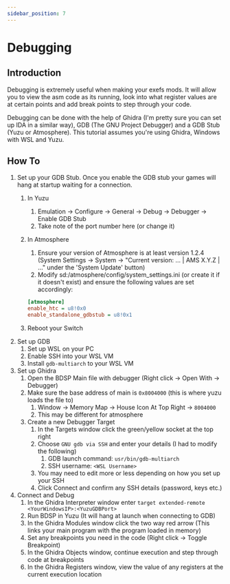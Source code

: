 ```yaml
---
sidebar_position: 7
---
```


# Debugging

## Introduction

Debugging is extremely useful when making your exefs mods. It will allow you to view the asm code as its running, look into what register values are at certain points and add break points to step through your code.

Debugging can be done with the help of Ghidra (I'm pretty sure you can set up IDA in a similar way), GDB (The GNU Project Debugger) and a GDB Stub (Yuzu or Atmosphere).
This tutorial assumes you're using Ghidra, Windows with WSL and Yuzu.

## How To

1. Set up your GDB Stub. Once you enable the GDB stub your games will hang at startup waiting for a connection.
   1. In Yuzu
      1. Emulation -> Configure -> General -> Debug -> Debugger -> Enable GDB Stub
      2. Take note of the port number here (or change it)
   2. In Atmosphere
      1. Ensure your version of Atmosphere is at least version 1.2.4 (System Settings → System → "Current version: ... | AMS X.Y.Z | ..." under the 'System Update' button)
      2. Modify sd:/atmosphere/config/system_settings.ini (or create it if it doesn't exist) and ensure the following values are set accordingly:

      ```ini
      [atmosphere]
      enable_htc = u8!0x0
      enable_standalone_gdbstub = u8!0x1
      ```

   3. Reboot your Switch
2. Set up GDB
   1. Set up WSL on your PC
   2. Enable SSH into your WSL VM
   3. Install `gdb-multiarch` to your WSL VM
3. Set up Ghidra
   1. Open the BDSP Main file with debugger (Right click -> Open With -> Debugger)
   2. Make sure the base address of main is `0x8004000` (this is where yuzu loads the file to)
      1. Window -> Memory Map -> House Icon At Top Right -> `8004000`
      2. This may be different for atmosphere
   3. Create a new Debugger Target
      1. In the Targets window click the green/yellow socket at the top right
      2. Choose `GNU gdb via SSH` and enter your details (I had to modify the following)
         1. GDB launch command: `usr/bin/gdb-multiarch`
         2. SSH username: `<WSL Username>`
      3. You may need to edit more or less depending on how you set up your SSH
      4. Click Connect and confirm any SSH details (password, keys etc.)
4. Connect and Debug
   1. In the Ghidra Interpreter window enter `target extended-remote <YourWindowsIP>:<YuzuGDBPort>`
   2. Run BDSP in Yuzu (It will hang at launch when connecting to GDB)
   3. In the Ghidra Modules window click the two way red arrow (This links your main program with the program loaded in memory)
   4. Set any breakpoints you need in the code (Right click -> Toggle Breakpoint)
   5. In the Ghidra Objects window, continue execution and step through code at breakpoints
   6. In the Ghidra Registers window, view the value of any registers at the current execution location
